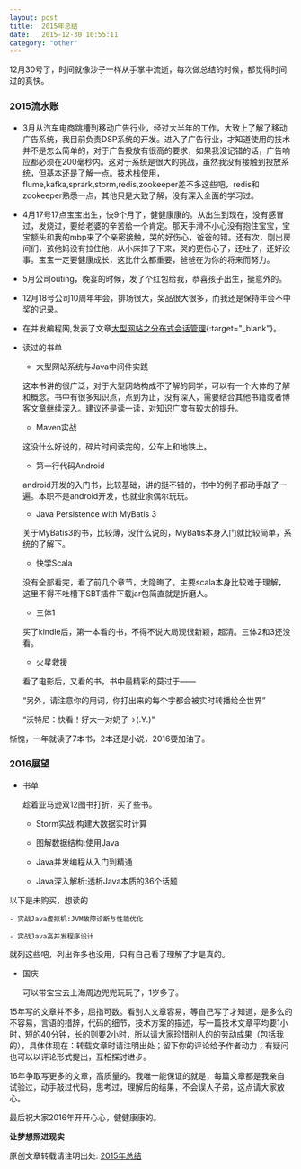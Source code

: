 ```yaml
---
layout: post
title:  2015年总结
date:   2015-12-30 10:55:11
category: "other"
---
```


12月30号了，时间就像沙子一样从手掌中流逝，每次做总结的时候，都觉得时间过的真快。

### 2015流水账

- 3月从汽车电商跳槽到移动广告行业，经过大半年的工作，大致上了解了移动广告系统，我目前负责DSP系统的开发。进入了广告行业，才知道使用的技术并不是怎么简单的，对于广告投放有很高的要求，如果我没记错的话，广告响应都必须在200毫秒内。这对于系统是很大的挑战，虽然我没有接触到投放系统，但基本还是了解一点。技术栈使用，flume,kafka,sprark,storm,redis,zookeeper差不多这些吧，redis和zookeeper熟悉一点，其他只是大致了解，没有深入全面的学习过。

- 4月17号17点宝宝出生，快9个月了，健健康康的。从出生到现在，没有感冒过，发烧过，要给老婆的辛苦给一个肯定。那天手滑不小心没有抱住宝宝，宝宝额头和我的mbp来了个亲密接触，哭的好伤心，爸爸的错。还有次，刚出房间们，孩他妈没有拉住他，从小床摔了下来，哭的更伤心了，还吐了，还好没事。宝宝一定要健康成长，这比什么都重要，爸爸在为你的将来而努力。

- 5月公司outing，晚宴的时候，发了个红包给我，恭喜孩子出生，挺意外的。

- 12月18号公司10周年年会，排场很大，奖品很大很多，而我还是保持年会不中奖的记录。

- 在并发编程网,发表了文章[大型网站之分布式会话管理](http://ifeve.com/dis-session-manager/){:target="_blank"}。

- 读过的书单

    - 大型网站系统与Java中间件实践

    这本书讲的很广泛，对于大型网站构成不了解的同学，可以有一个大体的了解和概念。书中有很多知识点，点到为止，没有深入，需要结合其他书籍或者博客文章继续深入。建议还是读一读，对知识广度有较大的提升。

    - Maven实战

    这没什么好说的，碎片时间读完的，公车上和地铁上。

    - 第一行代码Android

    android开发的入门书，比较基础，讲的挺不错的，书中的例子都动手敲了一遍。本职不是android开发，也就业余偶尔玩玩。

    - Java Persistence with MyBatis 3

    关于MyBatis3的书，比较薄，没什么说的，MyBatis本身入门就比较简单，系统的了解下。

    - 快学Scala

    没有全部看完，看了前几个章节，太隐晦了。主要scala本身比较难于理解，这里不得不吐槽下SBT插件下载jar包简直就是折磨人。

    - 三体1

    买了kindle后，第一本看的书，不得不说大局观很新颖，超清。三体2和3还没看。

    - 火星救援

    看了电影后，又看的书，书中最精彩的莫过于——

    “另外，请注意你的用词，你打出来的每个字都会被实时转播给全世界”

    “沃特尼：快看！好大一对奶子->(.Y.)"

惭愧，一年就读了7本书，2本还是小说，2016要加油了。

### 2016展望

- 书单

    趁着亚马逊双12图书打折，买了些书。

    - Storm实战:构建大数据实时计算

    - 图解数据结构:使用Java

    - Java并发编程从入门到精通

    - Java深入解析:透析Java本质的36个话题

以下是未购买，想读的

    - 实战Java虚拟机:JVM故障诊断与性能优化

    - 实战Java高并发程序设计

就列这些吧，列出许多也没用，只有自己看了理解了才是真的。

- 国庆

    可以带宝宝去上海周边兜兜玩玩了，1岁多了。



15年写的文章并不多，屈指可数。看别人文章容易，等自己写了才知道，是多么的不容易，言语的措辞，代码的细节，技术方案的描述，写一篇技术文章平均要1小时，短的40分钟，长的则要2小时，所以请大家珍惜别人的的劳动成果（包括我的），具体体现在：转载文章时请注明出处；留下你的评论给予作者动力；有疑问也可以以评论形式提出，互相探讨进步。

16年争取写更多的文章，高质量的。我唯一能保证的就是，每篇文章都是我亲自试验过，动手敲过代码，思考过，理解后的结果，不会误人子弟，这点请大家放心。

最后祝大家2016年开开心心，健健康康的。


**让梦想照进现实**

原创文章转载请注明出处: [2015年总结](http://www.9leg.com/other/2015/12/30/the-end-2015.html)



